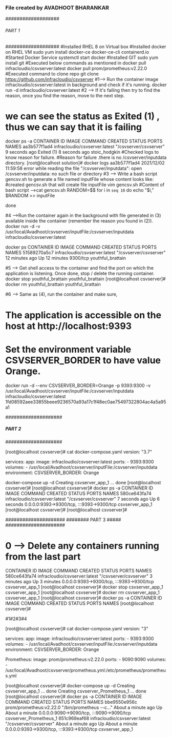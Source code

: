 
### File created by AVADHOOT BHARANKAR ###
###################
###### PART 1 #####
###################
#Installed RHEL 8 on Virtual box
#Installed docker on RHEL VM
sudo yum install docker-ce docker-ce-cli containerd.io
#Started Docker Service
systemctl start docker
#Installed GIT
sudo yum install git
#Executed below commands as mentioned in 
docker pull infracloudio/csvserver:latest
docker pull prom/prometheus:v2.22.0
#Executed command to clone repo
git clone https://github.com/infracloudio/csvserver
#1--> Run the container image infracloudio/csvserver:latest in background and check if it's running.
docker run -d infracloudio/csvserver:latest
#2 --> If it's failing then try to find the reason, once you find the reason, move to the next step.
# we can see the status as Exited (1) , thus we can say that it is failing 
docker ps -a
CONTAINER ID   IMAGE                           COMMAND                  CREATED         STATUS                     PORTS     NAMES
aa3b577f1ad4   infracloudio/csvserver:latest   "/csvserver/csvserver"   9 seconds ago   Exited (1) 8 seconds ago             stoic_hodgkin
#Checked logs to know reason for failure.
#Reason for failure .there is no /csvserver/inputdata directory. 
[root@localhost solution]# docker logs aa3b577f1ad4
2021/12/02 11:59:58 error while reading the file "/csvserver/inputdata": open /csvserver/inputdata: no such file or directory
#3 --> Write a bash script gencsv.sh to generate a file named inputFile whose content looks like:
#created gencsv.sh that will create file inputFile
vim gencsv.sh
#Content of bash script -->cat gencsv.sh
RANDOM=$$
for i in `seq 10`
do 
	echo "$i," $RANDOM >> inputFile

done

#4 -->Run the container again in the background with file generated in (3) available inside the container (remember the reason you found in (2)).
docker run -d -v /usr/local/Avadhoot/csvserver/inputFile:/csvserver/inputdata infracloudio/csvserver:latest


docker ps
CONTAINER ID   IMAGE                           COMMAND                  CREATED          STATUS          PORTS      NAMES
51589270a5c7   infracloudio/csvserver:latest   "/csvserver/csvserver"   12 minutes ago   Up 12 minutes   9300/tcp   youthful_brattain

#5 --> Get shell access to the container and find the port on which the application is listening. Once done, stop / delete the running container.
docker stop youthful_brattain
youthful_brattain
[root@localhost csvserver]# docker rm youthful_brattain
youthful_brattain

#6 --> Same as (4), run the container and make sure,
# The application is accessible on the host at http://localhost:9393
# Set the environment variable CSVSERVER_BORDER to have value Orange.

docker run -d  --env CSVSERVER_BORDER=Orange -p 9393:9300   -v /usr/local/Avadhoot/csvserver/inputFile:/csvserver/inputdata infracloudio/csvserver:latest
1fd08592aee33855beee9236570a93a17c1f48ec0ae75497322804ac4a5a95a1




####################
##### PART 2 #######
####################

[root@localhost csvserver]# cat docker-compose.yaml 
 version: "3.7"

 services:
   app:
     image: infracloudio/csvserver:latest
     ports:
       - 9393:9300
     volumes:
       - /usr/local/Avadhoot/csvserver/inputFile:/csvserver/inputdata
     environment:
       CSVSERVER_BORDER: Orange


docker-compose up -d
Creating csvserver_app_1 ... done
[root@localhost csvserver]# 
[root@localhost csvserver]# docker ps -a
CONTAINER ID   IMAGE                           COMMAND                  CREATED         STATUS         PORTS                                       NAMES
580ce643fa74   infracloudio/csvserver:latest   "/csvserver/csvserver"   7 seconds ago   Up 6 seconds   0.0.0.0:9393->9300/tcp, :::9393->9300/tcp   csvserver_app_1
[root@localhost csvserver]# 
[root@localhost csvserver]# 



#####################
######## PART 3 #####
#####################
# 0 --> Delete any containers running from the last part

CONTAINER ID   IMAGE                           COMMAND                  CREATED         STATUS         PORTS                                       NAMES
580ce643fa74   infracloudio/csvserver:latest   "/csvserver/csvserver"   3 minutes ago   Up 3 minutes   0.0.0.0:9393->9300/tcp, :::9393->9300/tcp   csvserver_app_1
[root@localhost csvserver]# docker stop csvserver_app_1 
csvserver_app_1
[root@localhost csvserver]# docker rm csvserver_app_1 
csvserver_app_1
[root@localhost csvserver]# docker ps -a
CONTAINER ID   IMAGE     COMMAND   CREATED   STATUS    PORTS     NAMES
[root@localhost csvserver]# 

#1#2#3#4

[root@localhost csvserver]# cat docker-compose.yaml 
 version: "3"

 services:
   app:
     image: infracloudio/csvserver:latest
     ports:
       - 9393:9300
     volumes:
       - /usr/local/Avadhoot/csvserver/inputFile:/csvserver/inputdata
     environment:
       CSVSERVER_BORDER: Orange

   Prometheus:
     image: prom/prometheus:v2.22.0
     ports:
       - 9090:9090
     volumes:
       - /usr/local/Avadhoot/csvserver/prometheus.yml:/etc/prometheus/prometheus.yml


[root@localhost csvserver]# docker-compose up -d
Creating csvserver_app_1        ... done
Creating csvserver_Prometheus_1 ... done
[root@localhost csvserver]# docker ps -a
CONTAINER ID   IMAGE                           COMMAND                  CREATED              STATUS              PORTS                                       NAMES
bbe9550e956c   prom/prometheus:v2.22.0         "/bin/prometheus --c…"   About a minute ago   Up About a minute   0.0.0.0:9090->9090/tcp, :::9090->9090/tcp   csvserver_Prometheus_1
651c968eaf68   infracloudio/csvserver:latest   "/csvserver/csvserver"   About a minute ago   Up About a minute   0.0.0.0:9393->9300/tcp, :::9393->9300/tcp   csvserver_app_1

